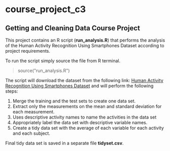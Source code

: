 # course_project_c3
## Getting and Cleaning Data Course Project

This project contains an R script (**run_analysis.R**) that performs the analysis of the
Human Activity Recognition Using Smartphones Dataset according to project requirements.

To run the script simply source the file from R terminal.

> source("run_analysis.R")

The script will download the dataset from the following link:
[Human Activity Recognition Using Smartphones Dataset](https://d396qusza40orc.cloudfront.net/getdata%2Fprojectfiles%2FUCI%20HAR%20Dataset.zip)
and will perform the following steps:

1. Merge the training and the test sets to create one data set.
2. Extract only the measurements on the mean and standard deviation for each measurement.
3. Uses descriptive activity names to name the activities in the data set
4. Appropriately label the data set with descriptive variable names.
5. Create a tidy data set with the average of each variable for each activity and each subject.

Final tidy data set is saved in a separate file **tidyset.csv**.

